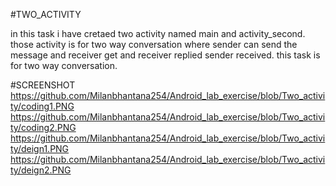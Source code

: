 #TWO_ACTIVITY

in this task i have cretaed two activity named main and activity_second. those activity is for two way conversation where sender can send the message and receiver get and receiver replied
sender received. this task is for two way conversation.


#SCREENSHOT
https://github.com/Milanbhantana254/Android_lab_exercise/blob/Two_activity/coding1.PNG
https://github.com/Milanbhantana254/Android_lab_exercise/blob/Two_activity/coding2.PNG
https://github.com/Milanbhantana254/Android_lab_exercise/blob/Two_activity/deign1.PNG
https://github.com/Milanbhantana254/Android_lab_exercise/blob/Two_activity/deign2.PNG
